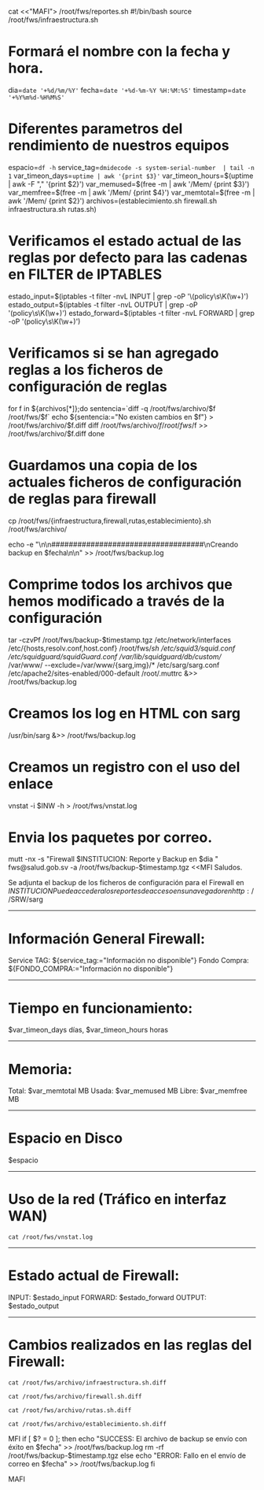 cat <<"MAFI"> /root/fws/reportes.sh
#!/bin/bash
source /root/fws/infraestructura.sh

# Formará el nombre con la fecha y hora. 
dia=`date '+%d/%m/%Y'`
fecha=`date '+%d-%m-%Y %H:%M:%S'`
timestamp=`date '+%Y%m%d-%H%M%S'`

# Diferentes parametros del rendimiento de nuestros equipos
espacio=`df -h`
service_tag=`dmidecode -s system-serial-number  | tail -n 1`
var_timeon_days=`uptime | awk '{print $3}'`
var_timeon_hours=$(uptime | awk -F "," '{print $2}')
var_memused=$(free -m | awk '/Mem/ {print $3}')
var_memfree=$(free -m | awk '/Mem/ {print $4}')
var_memtotal=$(free -m | awk '/Mem/ {print $2}')
archivos=(establecimiento.sh  firewall.sh  infraestructura.sh  rutas.sh)

# Verificamos el estado actual de las reglas por defecto para las cadenas en FILTER de IPTABLES
estado_input=$(iptables -t filter -nvL INPUT | grep -oP '\(policy\s\K(\w+)')
estado_output=$(iptables -t filter -nvL OUTPUT | grep -oP '\(policy\s\K(\w+)')
estado_forward=$(iptables -t filter -nvL FORWARD | grep -oP '\(policy\s\K(\w+)')

# Verificamos si se han agregado reglas a los ficheros de configuración de reglas
for f in ${archivos[*]};do
    sentencia=`diff -q /root/fws/archivo/$f /root/fws/$f`
    echo ${sentencia:="No existen cambios en $f"} > /root/fws/archivo/$f.diff
    diff /root/fws/archivo/$f /root/fws/$f >> /root/fws/archivo/$f.diff
done

# Guardamos una copia de los actuales ficheros de configuración de reglas para firewall
cp /root/fws/{infraestructura,firewall,rutas,establecimiento}.sh /root/fws/archivo/

echo -e "\n\n###################################\nCreando backup en $fecha\n\n" >> /root/fws/backup.log

# Comprime todos los archivos que hemos modificado a través de la configuración 
tar -czvPf /root/fws/backup-$timestamp.tgz /etc/network/interfaces /etc/{hosts,resolv.conf,host.conf} /root/fws/*sh /etc/squid3/squid.conf /etc/squidguard/squidGuard.conf /var/lib/squidguard/db/custom/* /var/www/ --exclude=/var/www/{sarg,img}/* /etc/sarg/sarg.conf /etc/apache2/sites-enabled/000-default /root/.muttrc &>> /root/fws/backup.log

# Creamos los log en HTML con sarg 
/usr/bin/sarg &>> /root/fws/backup.log

# Creamos un registro con el uso del enlace
vnstat -i $INW -h > /root/fws/vnstat.log

# Envia los paquetes por correo. 
mutt -nx -s "Firewall $INSTITUCION: Reporte y Backup en $dia " fws@salud.gob.sv -a /root/fws/backup-$timestamp.tgz <<MFI
Saludos. 

Se adjunta el backup de los ficheros de configuración para el Firewall en $INSTITUCION
Puede acceder a los reportes de acceso en su navegador en http://$SRW/sarg

-------------------------------------------------------------

Información General Firewall:
==============================================================
Service TAG: ${service_tag:="Información no disponible"}
Fondo Compra: ${FONDO_COMPRA:="Información no disponible"}

--------------------------------------------------------------

Tiempo en funcionamiento: 
==============================================================
$var_timeon_days días, $var_timeon_hours horas

--------------------------------------------------------------

Memoria: 
==============================================================
Total: $var_memtotal MB   Usada: $var_memused MB   Libre: $var_memfree MB

--------------------------------------------------------------

Espacio en Disco
==============================================================
$espacio

--------------------------------------------------------------

Uso de la red (Tráfico en interfaz WAN)
==============================================================
`cat /root/fws/vnstat.log`

--------------------------------------------------------------

Estado actual de Firewall:
==============================================================
INPUT: $estado_input    FORWARD: $estado_forward   OUTPUT: $estado_output

--------------------------------------------------------------

Cambios realizados en las reglas del Firewall:
==============================================================
`cat /root/fws/archivo/infraestructura.sh.diff`

`cat /root/fws/archivo/firewall.sh.diff`

`cat /root/fws/archivo/rutas.sh.diff`

`cat /root/fws/archivo/establecimiento.sh.diff`


MFI
if [ $? = 0 ]; then
    echo "SUCCESS: El archivo de backup se envío con éxito en $fecha" >> /root/fws/backup.log
    rm -rf /root/fws/backup-$timestamp.tgz
else
    echo "ERROR: Fallo en el envío de correo en $fecha" >> /root/fws/backup.log
fi

MAFI
